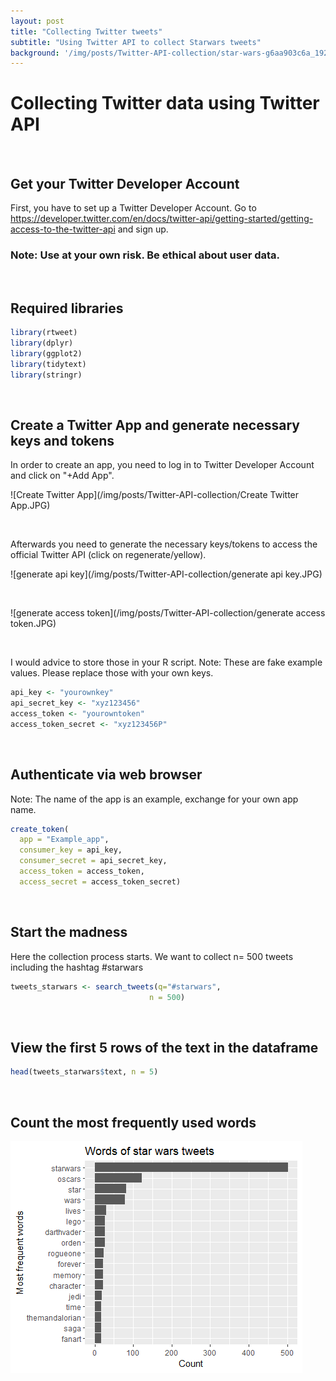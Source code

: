 ```yaml
---
layout: post
title: "Collecting Twitter tweets"
subtitle: "Using Twitter API to collect Starwars tweets"
background: '/img/posts/Twitter-API-collection/star-wars-g6aa903c6a_1920.jpg'
---
```


Collecting Twitter data using Twitter API
================

<br>

## Get your Twitter Developer Account

First, you have to set up a Twitter Developer Account. Go to
<https://developer.twitter.com/en/docs/twitter-api/getting-started/getting-access-to-the-twitter-api>
and sign up.

### Note: Use at your own risk. Be ethical about user data.

<br>

## Required libraries

``` r
library(rtweet)
library(dplyr)
library(ggplot2)
library(tidytext)
library(stringr)
```

<br>

## Create a Twitter App and generate necessary keys and tokens

In order to create an app, you need to log in to Twitter Developer
Account and click on "+Add App".

![Create Twitter App](/img/posts/Twitter-API-collection/Create Twitter App.JPG)<!-- -->

<br>

Afterwards you need to generate the necessary keys/tokens to access the
official Twitter API (click on regenerate/yellow). 

![generate api key](/img/posts/Twitter-API-collection/generate api key.JPG)<!-- -->

<br>

![generate access token](/img/posts/Twitter-API-collection/generate access token.JPG)<!-- -->

<br>

I would advice to store those in your R script.
Note: These are fake example values. Please replace those with your own
keys.

``` r
api_key <- "yourownkey"
api_secret_key <- "xyz123456"
access_token <- "yourowntoken"
access_token_secret <- "xyz123456P"
```

<br>

## Authenticate via web browser

Note: The name of the app is an example, exchange for your own app name.

``` r
create_token(
  app = "Example_app",
  consumer_key = api_key,
  consumer_secret = api_secret_key,
  access_token = access_token,
  access_secret = access_token_secret)
```
<br>

## Start the madness

Here the collection process starts. We want to collect n= 500 tweets
including the hashtag #starwars

``` r
tweets_starwars <- search_tweets(q="#starwars",
                               n = 500)
```

<br>

## View the first 5 rows of the text in the dataframe

``` r
head(tweets_starwars$text, n = 5) 
```

<br>

## Count the most frequently used words

![starwars_tweets_word_count](/img/posts/Twitter-API-collection/starwars_tweets_word_count.png)<!-- -->
